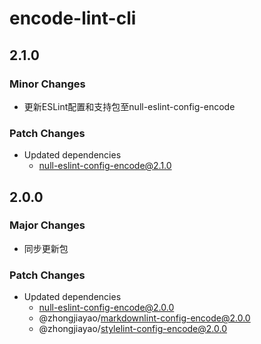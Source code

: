 # encode-lint-cli

## 2.1.0

### Minor Changes

- 更新ESLint配置和支持包至null-eslint-config-encode

### Patch Changes

- Updated dependencies
  - null-eslint-config-encode@2.1.0

## 2.0.0

### Major Changes

- 同步更新包

### Patch Changes

- Updated dependencies
  - null-eslint-config-encode@2.0.0
  - @zhongjiayao/markdownlint-config-encode@2.0.0
  - @zhongjiayao/stylelint-config-encode@2.0.0
